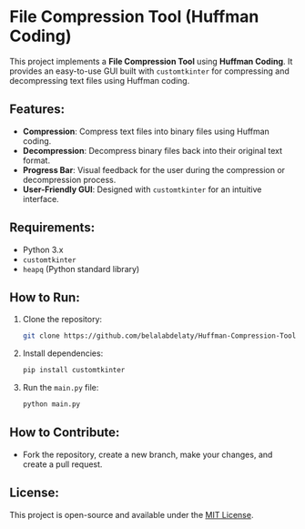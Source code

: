 # File Compression Tool (Huffman Coding)

This project implements a **File Compression Tool** using **Huffman Coding**. It provides an easy-to-use GUI built with `customtkinter` for compressing and decompressing text files using Huffman coding.

## Features:
- **Compression**: Compress text files into binary files using Huffman coding.
- **Decompression**: Decompress binary files back into their original text format.
- **Progress Bar**: Visual feedback for the user during the compression or decompression process.
- **User-Friendly GUI**: Designed with `customtkinter` for an intuitive interface.

## Requirements:
- Python 3.x
- `customtkinter`
- `heapq` (Python standard library)

## How to Run:
1. Clone the repository:
    ```bash
    git clone https://github.com/belalabdelaty/Huffman-Compression-Tool.git
    ```
2. Install dependencies:
    ```bash
    pip install customtkinter
    ```
3. Run the `main.py` file:
    ```bash
    python main.py
    ```

## How to Contribute:
- Fork the repository, create a new branch, make your changes, and create a pull request.

## License:
This project is open-source and available under the [MIT License](LICENSE).
